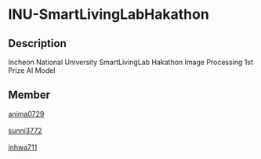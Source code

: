 # INU-SmartLivingLabHakathon

## Description
Incheon National University SmartLivingLab Hakathon Image Processing 1st Prize AI Model

## Member
[anima0729](https://github.com/anima0729)
<br><br>
[sunni3772](https://github.com/sunni3722)
<br><br>
[inhwa711](https://github.com/Inhwa711)


